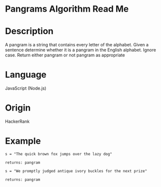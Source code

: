 # Pangrams Algorithm Read Me

# Description

A pangram is a string that contains every letter of the alphabet. Given a sentence determine whether it is a pangram in the English alphabet. Ignore case. Return either pangram or not pangram as appropriate

# Language

JavaScript (Node.js)

# Origin

HackerRank

# Example

```
s = "The quick brown fox jumps over the lazy dog"

returns: pangram
```

```
s = "We promptly judged antique ivory buckles for the next prize"

returns: pangram
```